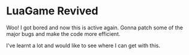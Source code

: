 # LuaGame Revived
Woo! I got bored and now this is active again.
Gonna patch some of the major bugs and make the code more efficient.

I've learnt a lot and would like to see where I can get with this.
